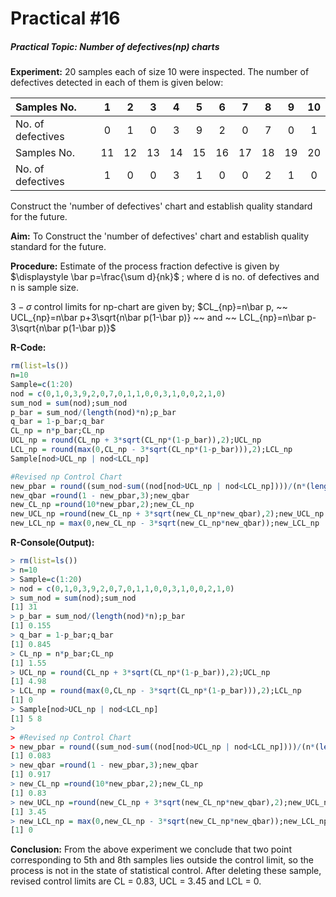 # Practical #16

##### Practical Topic: Number of defectives(np) charts

**Experiment:** 20 samples each of size 10 were inspected. The number of defectives detected in each of them is given below:

| Samples No.       |  1   |  2   |  3   |  4   |  5   |  6   |  7   |  8   |  9   |  10  |
| :---------------- | :--: | :--: | :--: | :--: | :--: | :--: | :--: | :--: | :--: | :--: |
| No. of defectives |  0   |  1   |  0   |  3   |  9   |  2   |  0   |  7   |  0   |  1   |
| Samples No.       |  11  |  12  |  13  |  14  |  15  |  16  |  17  |  18  |  19  |  20  |
| No. of defectives |  1   |  0   |  0   |  3   |  1   |  0   |  0   |  2   |  1   |  0   |

Construct the 'number of defectives' chart and establish quality standard for the future.

**Aim:** To Construct the 'number of defectives' chart and establish quality standard for the future.

**Procedure:** Estimate of the process fraction defective is given by  $\displaystyle \bar p=\frac{\sum d}{nk}$  ; where d is no. of defectives and n is sample size.

 $\displaystyle 3-\sigma$  control limits for np-chart are given by; $CL_{np}=n\bar p, ~~ UCL_{np}=n\bar p+3\sqrt{n\bar p(1-\bar p)} ~~ and ~~ LCL_{np}=n\bar p-3\sqrt{n\bar p(1-\bar p)}$ 

**R-Code:** 

```R
rm(list=ls())
n=10
Sample=c(1:20)
nod = c(0,1,0,3,9,2,0,7,0,1,1,0,0,3,1,0,0,2,1,0)
sum_nod = sum(nod);sum_nod
p_bar = sum_nod/(length(nod)*n);p_bar
q_bar = 1-p_bar;q_bar
CL_np = n*p_bar;CL_np
UCL_np = round(CL_np + 3*sqrt(CL_np*(1-p_bar)),2);UCL_np
LCL_np = round(max(0,CL_np - 3*sqrt(CL_np*(1-p_bar))),2);LCL_np
Sample[nod>UCL_np | nod<LCL_np]

#Revised np Control Chart
new_pbar = round((sum_nod-sum((nod[nod>UCL_np | nod<LCL_np])))/(n*(length(nod)-length(nod[nod>UCL_np | nod<LCL_np]))),3);new_pbar
new_qbar =round(1 - new_pbar,3);new_qbar
new_CL_np =round(10*new_pbar,2);new_CL_np
new_UCL_np =round(new_CL_np + 3*sqrt(new_CL_np*new_qbar),2);new_UCL_np
new_LCL_np = max(0,new_CL_np - 3*sqrt(new_CL_np*new_qbar));new_LCL_np
```

**R-Console(Output):** 

```R
> rm(list=ls())
> n=10
> Sample=c(1:20)
> nod = c(0,1,0,3,9,2,0,7,0,1,1,0,0,3,1,0,0,2,1,0)
> sum_nod = sum(nod);sum_nod
[1] 31
> p_bar = sum_nod/(length(nod)*n);p_bar
[1] 0.155
> q_bar = 1-p_bar;q_bar
[1] 0.845
> CL_np = n*p_bar;CL_np
[1] 1.55
> UCL_np = round(CL_np + 3*sqrt(CL_np*(1-p_bar)),2);UCL_np
[1] 4.98
> LCL_np = round(max(0,CL_np - 3*sqrt(CL_np*(1-p_bar))),2);LCL_np
[1] 0
> Sample[nod>UCL_np | nod<LCL_np]
[1] 5 8
> 
> #Revised np Control Chart
> new_pbar = round((sum_nod-sum((nod[nod>UCL_np | nod<LCL_np])))/(n*(length(nod)-length(nod[nod>UCL_np | nod<LCL_np]))),3);new_pbar
[1] 0.083
> new_qbar =round(1 - new_pbar,3);new_qbar
[1] 0.917
> new_CL_np =round(10*new_pbar,2);new_CL_np
[1] 0.83
> new_UCL_np =round(new_CL_np + 3*sqrt(new_CL_np*new_qbar),2);new_UCL_np
[1] 3.45
> new_LCL_np = max(0,new_CL_np - 3*sqrt(new_CL_np*new_qbar));new_LCL_np
[1] 0
```

**Conclusion:** From the above experiment we conclude that two point corresponding to 5th and 8th samples lies outside the control limit, so the process is not in the state of statistical control. After deleting these sample, revised control limits are CL = 0.83, UCL = 3.45 and LCL = 0.
